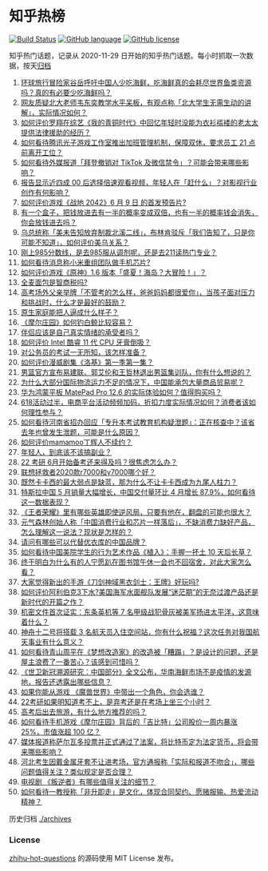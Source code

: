 # 知乎热榜
[![Build Status](https://github.com/ToWeLong/zhihu-hot-questions/workflows/CI/badge.svg)](https://github.com/ToWeLong/zhihu-hot-questions/actions)
[![GitHub language](https://img.shields.io/badge/language-golang-orange.svg)](https://golang.org/)
[![GitHub license](https://img.shields.io/github/license/ToWeLong/zhihu-hot-questions)](https://github.com/ToWeLong/zhihu-hot-questions/blob/main/LICENSE)

知乎热门话题，记录从 2020-11-29 日开始的知乎热门话题。每小时抓取一次数据，按天[归档](./archives)

<!-- BEGIN -->

1. [环球旅行冒险家谷岳呼吁中国人少吃海鲜，吃海鲜真的会耗尽世界鱼类资源吗？真的有必要少吃海鲜吗？](https://www.zhihu.com/question/463886399)
1. [网友质疑北大老师韦东奕教学水平呆板，有观点称「北大学生无需生动的讲解」，实际情况如何？](https://www.zhihu.com/question/463589084)
1. [如何评价罗翔在综艺《我的青铜时代》中回忆年轻时没能为衣衫褴褛的老太太提供法律援助的经历？](https://www.zhihu.com/question/464013828)
1. [如何看待腾讯光子游戏工作室推出加班管理机制，保障双休，要求员工 21 点前离开工位？](https://www.zhihu.com/question/464150896)
1. [如何看待外媒报道「拜登撤销对 TikTok 及微信禁令」？可能会带来哪些影响？](https://www.zhihu.com/question/464157297)
1. [报告显示近四成 00 后选择倍速观看视频，年轻人在「赶什么」？对影视行业创作有何影响？](https://www.zhihu.com/question/464019954)
1. [如何评价游戏《战地 2042》6 月 9 日 的首发预告片?](https://www.zhihu.com/question/464165838)
1. [有一个盒子，把钱放进去有一半的概率变成双倍，也有一半的概率钱会消失，你会放钱进去吗？](https://www.zhihu.com/question/463236177)
1. [乌总统称「美未告知放弃制裁北溪二线」，布林肯驳斥「我们告知了，只是你可能不知道」，如何评价美乌关系？](https://www.zhihu.com/question/464060123)
1. [刚上985分数线，是去985服从调剂呢，还是去211读热门专业？](https://www.zhihu.com/question/448604507)
1. [如何看待消息称小米重组团队做手机芯片?](https://www.zhihu.com/question/464043487)
1. [如何评价游戏《原神》1.6 版本「盛夏！海岛？大冒险！」？](https://www.zhihu.com/question/464073550)
1. [全麦面包是智商税吗?](https://www.zhihu.com/question/416804902)
1. [高考场外父亲举牌「不管考的怎么样，爸爸妈妈都很爱你」，当孩子面对压力和挑战时，什么才是最好的鼓励？](https://www.zhihu.com/question/464058857)
1. [原生家庭能把人逼成什么样子？](https://www.zhihu.com/question/445787783)
1. [《摩尔庄园》如何钓白鲸比较容易？](https://www.zhihu.com/question/463403987)
1. [伴侣应该是自己真实情绪的承受者吗？](https://www.zhihu.com/question/302561314)
1. [如何评价 Intel 酷睿 11 代 CPU 牙膏倒吸？](https://www.zhihu.com/question/441892505)
1. [对公务员的考试一无所知，该怎样准备？](https://www.zhihu.com/question/321438898)
1. [如何评价漫威剧集《洛基》第一季第一集？](https://www.zhihu.com/question/464034803)
1. [男篮官方宣布易建联、郭艾伦和王哲林退出男篮集训队，你有什么想说的？](https://www.zhihu.com/question/464171039)
1. [为什么大部分国际物流运力不足的情况下，中国能承包大量商品贸易呢？](https://www.zhihu.com/question/463894187)
1. [华为鸿蒙平板 MatePad Pro 12.6 的实际体验如何？值得购买吗？](https://www.zhihu.com/question/464198645)
1. [618活动过半，电商平台活动频频加码，折扣力度实际情况如何？消费者该如何理性参与？](https://www.zhihu.com/question/464028524)
1. [如何看待河南省招办回应「专升本考试教育机构疑泄题」：正在核查中？该省去年也曾发生泄题，可能是什么原因？](https://www.zhihu.com/question/464094074)
1. [如何评价mamamoo丁辉人不续约？](https://www.zhihu.com/question/464084992)
1. [年轻人，到底该不该搞副业？](https://www.zhihu.com/question/448721015)
1. [22 考研 6月开始备考还来得及吗？很焦虑怎么办？](https://www.zhihu.com/question/464058784)
1. [联想拯救者2020款r7000和y7000哪个好？](https://www.zhihu.com/question/394249932)
1. [既然卡卡西的最大弱点是缺蓝，那为什么不让卡卡西成为九尾人柱力？](https://www.zhihu.com/question/459339714)
1. [特斯拉中国 5 月销量大幅增长，中国交付量环比 4 月增长 87.9%，如何看待这一数据表现？](https://www.zhihu.com/question/463536427)
1. [《王者荣耀》里有哪些英雄即使逆风局，只要有他在，翻盘的可能也很大？](https://www.zhihu.com/question/462971541)
1. [元气森林创始人称「中国消费行业和芯片一样落后」，不缺消费力缺好产品，怎么理解这一说法？现状是怎样的？](https://www.zhihu.com/question/464022675)
1. [请问有哪些可以代替优衣库的中国品牌？](https://www.zhihu.com/question/451270885)
1. [如何看待中国美院学生的行为艺术作品《植入》：手握一抔土 10 天后长草？](https://www.zhihu.com/question/463307719)
1. [终于明白为什么有的人宁愿趴在图书馆午休一会也不回宿舍，对此大家怎么看？](https://www.zhihu.com/question/456455985)
1. [大家觉得新出的手游《刀剑神域黑衣剑士：王牌》好玩吗?](https://www.zhihu.com/question/464041915)
1. [如何评价阿利伯克3下水?美国海军水面舰队发展“迷茫期”的无奈过渡产品还是新时代的开篇之作？](https://www.zhihu.com/question/463924306)
1. [机密文件首次证实：东条英机等 7 名甲级战犯骨灰被美军扬进太平洋，这意味着什么？](https://www.zhihu.com/question/463707211)
1. [神舟十二号将搭载 3 名航天员入住空间站，你有什么祝福？这次任务对我国航天事业有什么意义？](https://www.zhihu.com/question/464203408)
1. [如何看待青山周平在《梦想改造家》的改造被「糟蹋」？是设计的问题，还是屋主浪费了一番苦心？该感到可惜吗？](https://www.zhihu.com/question/462730740)
1. [《世卫新冠溯源研究：中国部分》全文公布，华南海鲜市场不是疫情的发源地，报告还透露出哪些信息？](https://www.zhihu.com/question/464006198)
1. [如果你能从游戏 《魔兽世界》中带出一个角色，你会选谁？](https://www.zhihu.com/question/462389624)
1. [22考研如果明知道考不上，是弃考还是在考场上坐三个小时？](https://www.zhihu.com/question/463857051)
1. [高考后出去旅游，有什么地方推荐的吗？](https://www.zhihu.com/question/459482130)
1. [如何看待手机游戏《摩尔庄园》背后的「吉比特」公司股价一周内暴涨 25%，市值涨超 100 亿？](https://www.zhihu.com/question/463704962)
1. [媒体报道称萨尔瓦多投票并正式通过了法案，将比特币定为法定货币，将会带来哪些影响？](https://www.zhihu.com/question/463566253)
1. [河北考生因戴金属牙套不让进考场，官方通报称「实际和报道不吻合」，哪些问题值得关注？类似规定是否合理？](https://www.zhihu.com/question/463806366)
1. [电视剧 《叛逆者》有哪些值得关注的细节？](https://www.zhihu.com/question/463726081)
1. [如何看待一教授称「非升即走」是文化，体现合同契约、愿赌服输、热爱流动精神？](https://www.zhihu.com/question/464057866)

<!-- END -->

历史归档 [./archives](./archives)


### License
[zhihu-hot-questions](https://github.com/towelong/zhihu-hot-questions) 的源码使用 MIT License 发布。
